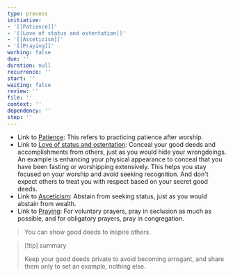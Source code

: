 ```yaml
---
type: process
initiative:
- '[[Patience]]'
- '[[Love of status and ostentation]]'
- '[[Asceticism]]'
- '[[Praying]]'
working: false
due: ''
duration: null
recurrence: ''
start: ''
waiting: false
review: ''
file: ''
context: ''
dependency: ''
step: ''
---
```


* Link to [Patience](Initiatives/good%20traits/Patience.md): This refers to practicing patience after worship.
* Link to [Love of status and ostentation](Initiatives/bad%20traits/Love%20of%20status%20and%20ostentation.md): Conceal your good deeds and accomplishments from others, just as you would hide your wrongdoings. An example is enhancing your physical appearance to conceal that you have been fasting or worshipping extensively. This helps you stay focused on your worship and avoid seeking recognition. And don't expect others to treat you with respect based on your secret good deeds.
* Link to [Asceticism](Initiatives/good%20traits/Asceticism.md): Abstain from seeking status, just as you would abstain from wealth.
* Link to [Praying](Initiatives/worship/Praying.md): For voluntary prayers, pray in seclusion as much as possible, and for obligatory prayers, pray in congregation.

> You can show good deeds to inspire others.

> [!tip] summary
> 
> 
> Keep your good deeds private to avoid becoming arrogant, and share them only to set an example, nothing else.
> 


